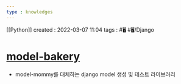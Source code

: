 ```yaml
---
type : knowledges
---
```


[[Python]]
created : 2022-03-07 11:04
tags : #🖥️ #🖥️/Django 

# [model-bakery](https://pypi.org/project/model-bakery/)
- model-mommy를 대체하는 django model 생성 및 테스트 라이브러리
